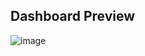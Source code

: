 ## Dashboard Preview

![image](https://user-images.githubusercontent.com/63080447/162610895-7a8e0d75-8991-41f1-b6bd-5c35234dee3a.png)
